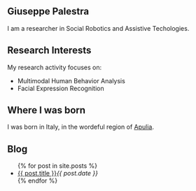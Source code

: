 ## Giuseppe Palestra
I am a researcher in Social Robotics and Assistive Techologies.

## Research Interests
My research activity focuses on: 
- Multimodal Human Behavior Analysis
- Facial Expression Recognition

## Where I was born
I was born in Italy, in the wordeful region of [Apulia](https://en.wikipedia.org/wiki/Apulia).

## Blog
<ul>
  {% for post in site.posts %}
    <li>
      <a href="{{ post.url }}">{{ post.title }}</a><em>{{ post.date }}</em>
    </li>
  {% endfor %}
</ul>
